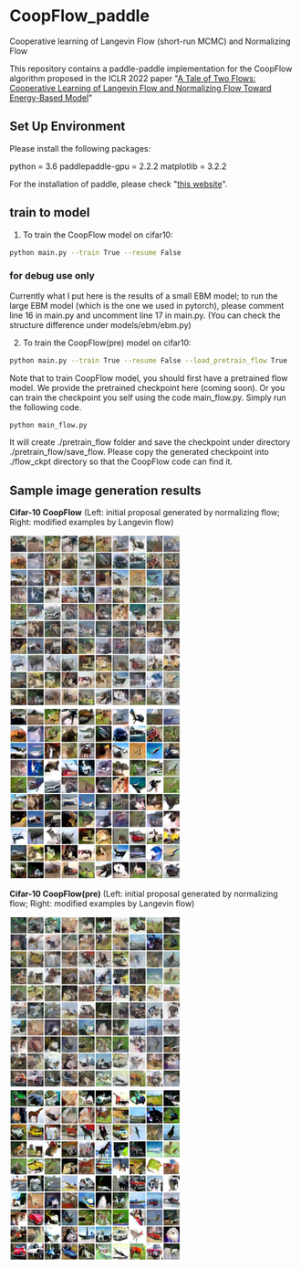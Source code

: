 # CoopFlow_paddle
Cooperative learning of Langevin Flow (short-run MCMC) and Normalizing Flow

This repository contains a paddle-paddle implementation for the CoopFlow algorithm proposed in the ICLR 2022 paper "[A Tale of Two Flows: Cooperative Learning of Langevin Flow and Normalizing Flow Toward Energy-Based Model](https://openreview.net/forum?id=31d5RLCUuXC&referrer=%5BAuthor%20Console%5D(%2Fgroup%3Fid%3DICLR.cc%2F2022%2FConference%2FAuthors%23your-submissions))"

## Set Up Environment
Please install the following packages:

python = 3.6
paddlepaddle-gpu = 2.2.2
matplotlib = 3.2.2

For the installation of paddle, please check "[this website](https://www.paddlepaddle.org.cn/install/quick?docurl=/documentation/docs/zh/install/conda/windows-conda.html)".

## train to model
1. To train the CoopFlow model on cifar10:
```bash
python main.py --train True --resume False
```
### for debug use only
Currently what I put here is the results of a small EBM model; to run the large EBM model (which is the one we used in pytorch), please comment line 16 in main.py and uncomment line 17 in main.py. (You can check the structure difference under models/ebm/ebm.py)

2. To train the CoopFlow(pre) model on cifar10:
```bash
python main.py --train True --resume False --load_pretrain_flow True
```
Note that to train CoopFlow model, you should first have a pretrained flow model. We provide the pretrained checkpoint here (coming soon). Or you can train the checkpoint you self using the code main_flow.py. Simply run the following code. 
```bash
python main_flow.py
```
It will create ./pretrain_flow folder and save the checkpoint under directory ./pretrain_flow/save_flow. Please copy the generated checkpoint into ./flow_ckpt directory so that the CoopFlow code can find it.

## Sample image generation results
**Cifar-10 CoopFlow** (Left: initial proposal generated by normalizing flow; Right: modified examples by Langevin flow) 

<img src="/images/exp_cifar/flow.png" width="300"/> <img src="/images/exp_cifar/ebm.png" width="300"/>

**Cifar-10 CoopFlow(pre)** (Left: initial proposal generated by normalizing flow; Right: modified examples by Langevin flow) 

<img src="/images/exp_cifar_load/flow.png" width="300"/> <img src="/images/exp_cifar_load/ebm.png" width="300"/>
